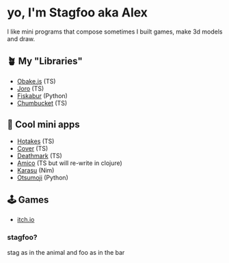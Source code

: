 # yo, I'm Stagfoo aka Alex
I like mini programs that compose
sometimes I built games, make 3d models and draw.

## 🪴 My "Libraries"
- [Obake.js](https://github.com/stagfoo/obake) (TS)
- [Joro](https://github.com/stagfoo/joro) (TS) 
- [Fiskabur](https://github.com/stagfoo/fiskabur) (Python)
- [Chumbucket](https://github.com/stagfoo/chumbucket) (TS)

## 💽 Cool mini apps
- [Hotakes](http://hotake.stagfoo.com/) (TS)
- [Cover](https://cover.stagfoo.com/) (TS)
- [Deathmark](https://github.com/stagfoo/deathmark) (TS)
- [Amico](https://github.com/stagfoo/amico-fe) (TS but will re-write in clojure)
- [Karasu](https://github.com/stagfoo/karasu) (Nim)
- [Otsumoji](https://github.com/stagfoo/otsumoji) (Python)

## 🕹️ Games
- [itch.io](https://stagfoo.itch.io/)

### stagfoo?
stag as in the animal and foo as in the bar
